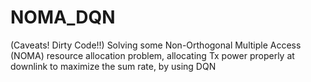 # NOMA_DQN
(Caveats! Dirty Code!!) Solving some Non-Orthogonal Multiple Access (NOMA) resource allocation problem, allocating Tx power properly at downlink to maximize the sum rate, by using DQN
